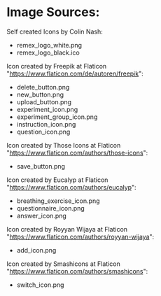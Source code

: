 # Image Sources:

Self created Icons by Colin Nash:
* remex_logo_white.png
* remex_logo_black.ico

Icon created by Freepik at Flaticon "https://www.flaticon.com/de/autoren/freepik":
* delete_button.png
* new_button.png
* upload_button.png
* experiment_icon.png
* experiment_group_icon.png
* instruction_icon.png
* question_icon.png

Icon created by Those Icons at Flaticon "https://www.flaticon.com/authors/those-icons":
* save_button.png

Icon created by Eucalyp at Flaticon "https://www.flaticon.com/authors/eucalyp":
* breathing_exercise_icon.png
* questionnaire_icon.png
* answer_icon.png

Icon created by Royyan Wijaya at Flaticon "https://www.flaticon.com/authors/royyan-wijaya":
* add_icon.png

Icon created by Smashicons at Flaticon "https://www.flaticon.com/authors/smashicons":
* switch_icon.png